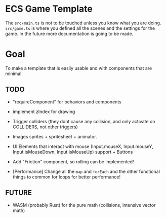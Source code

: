 # ECS Game Template

The `src/main.ts` is not to be touched unless you know what you are doing.
`src/game.ts` is where you defined all the scenes and the settings for the game.
In the future more documentation is going to be made.

# Goal

To make a template that is easily usable and with components that are minimal.

## TODO

- "requireComponent" for behaviors and components
- implement zIndex for drawing
- Trigger colliders (they dont cause any collision, and only activate on COLLIDERS, not other triggers)
- Images sprites + spritesheet + animator.
- UI Elements that interact with mouse (Input.mouseX, Input.mouseY, Input.isMouseDown, Input.isMouseUp) support + Buttons
- Add "Friction" component, so rolling can be implemented!

- \[Performance\] Change all the `map` and `forEach` and the other functional things to common for loops for better performance!

## FUTURE

- WASM (probably Rust) for the pure math (collisions, intensive vector math)
